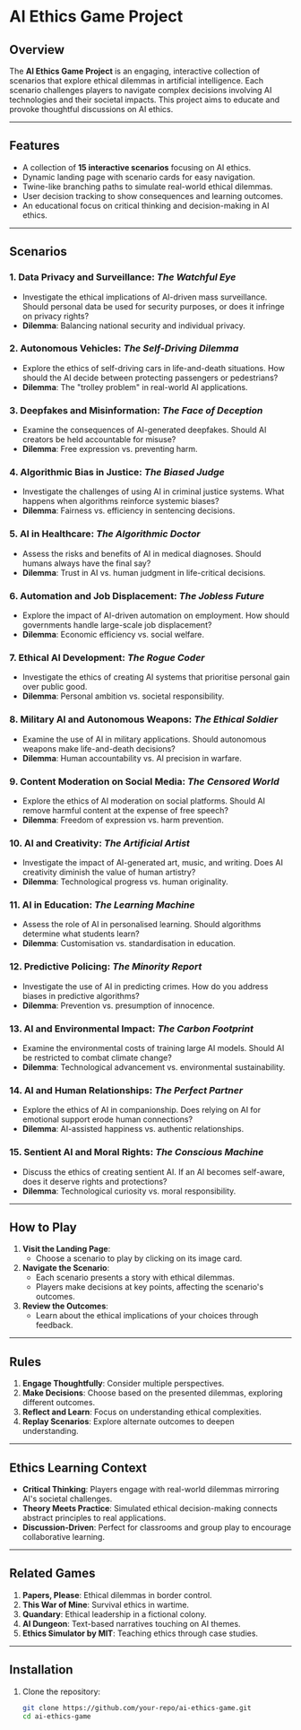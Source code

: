 # AI Ethics Game Project

## Overview
The **AI Ethics Game Project** is an engaging, interactive collection of scenarios that explore ethical dilemmas in artificial intelligence. Each scenario challenges players to navigate complex decisions involving AI technologies and their societal impacts. This project aims to educate and provoke thoughtful discussions on AI ethics.

---

## Features
- A collection of **15 interactive scenarios** focusing on AI ethics.
- Dynamic landing page with scenario cards for easy navigation.
- Twine-like branching paths to simulate real-world ethical dilemmas.
- User decision tracking to show consequences and learning outcomes.
- An educational focus on critical thinking and decision-making in AI ethics.

---

## Scenarios
### 1. **Data Privacy and Surveillance**: *The Watchful Eye*
- Investigate the ethical implications of AI-driven mass surveillance. Should personal data be used for security purposes, or does it infringe on privacy rights?
- **Dilemma**: Balancing national security and individual privacy.

### 2. **Autonomous Vehicles**: *The Self-Driving Dilemma*
- Explore the ethics of self-driving cars in life-and-death situations. How should the AI decide between protecting passengers or pedestrians?
- **Dilemma**: The "trolley problem" in real-world AI applications.

### 3. **Deepfakes and Misinformation**: *The Face of Deception*
- Examine the consequences of AI-generated deepfakes. Should AI creators be held accountable for misuse?
- **Dilemma**: Free expression vs. preventing harm.

### 4. **Algorithmic Bias in Justice**: *The Biased Judge*
- Investigate the challenges of using AI in criminal justice systems. What happens when algorithms reinforce systemic biases?
- **Dilemma**: Fairness vs. efficiency in sentencing decisions.

### 5. **AI in Healthcare**: *The Algorithmic Doctor*
- Assess the risks and benefits of AI in medical diagnoses. Should humans always have the final say?
- **Dilemma**: Trust in AI vs. human judgment in life-critical decisions.

### 6. **Automation and Job Displacement**: *The Jobless Future*
- Explore the impact of AI-driven automation on employment. How should governments handle large-scale job displacement?
- **Dilemma**: Economic efficiency vs. social welfare.

### 7. **Ethical AI Development**: *The Rogue Coder*
- Investigate the ethics of creating AI systems that prioritise personal gain over public good.
- **Dilemma**: Personal ambition vs. societal responsibility.

### 8. **Military AI and Autonomous Weapons**: *The Ethical Soldier*
- Examine the use of AI in military applications. Should autonomous weapons make life-and-death decisions?
- **Dilemma**: Human accountability vs. AI precision in warfare.

### 9. **Content Moderation on Social Media**: *The Censored World*
- Explore the ethics of AI moderation on social platforms. Should AI remove harmful content at the expense of free speech?
- **Dilemma**: Freedom of expression vs. harm prevention.

### 10. **AI and Creativity**: *The Artificial Artist*
- Investigate the impact of AI-generated art, music, and writing. Does AI creativity diminish the value of human artistry?
- **Dilemma**: Technological progress vs. human originality.

### 11. **AI in Education**: *The Learning Machine*
- Assess the role of AI in personalised learning. Should algorithms determine what students learn?
- **Dilemma**: Customisation vs. standardisation in education.

### 12. **Predictive Policing**: *The Minority Report*
- Investigate the use of AI in predicting crimes. How do you address biases in predictive algorithms?
- **Dilemma**: Prevention vs. presumption of innocence.

### 13. **AI and Environmental Impact**: *The Carbon Footprint*
- Examine the environmental costs of training large AI models. Should AI be restricted to combat climate change?
- **Dilemma**: Technological advancement vs. environmental sustainability.

### 14. **AI and Human Relationships**: *The Perfect Partner*
- Explore the ethics of AI in companionship. Does relying on AI for emotional support erode human connections?
- **Dilemma**: AI-assisted happiness vs. authentic relationships.

### 15. **Sentient AI and Moral Rights**: *The Conscious Machine*
- Discuss the ethics of creating sentient AI. If an AI becomes self-aware, does it deserve rights and protections?
- **Dilemma**: Technological curiosity vs. moral responsibility.

---

## How to Play
1. **Visit the Landing Page**:
   - Choose a scenario to play by clicking on its image card.
2. **Navigate the Scenario**:
   - Each scenario presents a story with ethical dilemmas.
   - Players make decisions at key points, affecting the scenario's outcomes.
3. **Review the Outcomes**:
   - Learn about the ethical implications of your choices through feedback.

---

## Rules
1. **Engage Thoughtfully**: Consider multiple perspectives.
2. **Make Decisions**: Choose based on the presented dilemmas, exploring different outcomes.
3. **Reflect and Learn**: Focus on understanding ethical complexities.
4. **Replay Scenarios**: Explore alternate outcomes to deepen understanding.

---

## Ethics Learning Context
- **Critical Thinking**: Players engage with real-world dilemmas mirroring AI's societal challenges.
- **Theory Meets Practice**: Simulated ethical decision-making connects abstract principles to real applications.
- **Discussion-Driven**: Perfect for classrooms and group play to encourage collaborative learning.

---

## Related Games
1. **Papers, Please**: Ethical dilemmas in border control.
2. **This War of Mine**: Survival ethics in wartime.
3. **Quandary**: Ethical leadership in a fictional colony.
4. **AI Dungeon**: Text-based narratives touching on AI themes.
5. **Ethics Simulator by MIT**: Teaching ethics through case studies.

---

## Installation
1. Clone the repository:
   ```bash
   git clone https://github.com/your-repo/ai-ethics-game.git
   cd ai-ethics-game
